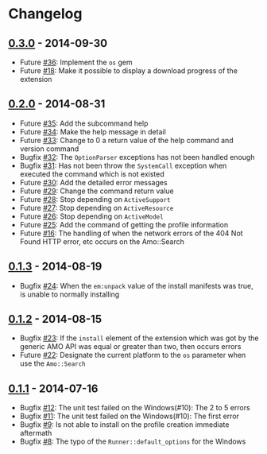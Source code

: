 # Changelog

## [0.3.0](https://github.com/mrk21/firebrew/tree/v0.3.0) - 2014-09-30

* Future [#36](https://github.com/mrk21/firebrew/issues/36): Implement the `os` gem
* Future [#18](https://github.com/mrk21/firebrew/issues/18): Make it possible to display a download progress of the extension

## [0.2.0](https://github.com/mrk21/firebrew/tree/v0.2.0) - 2014-08-31

* Future [#35](https://github.com/mrk21/firebrew/issues/35): Add the subcommand help
* Future [#34](https://github.com/mrk21/firebrew/issues/34): Make the help message in detail
* Future [#33](https://github.com/mrk21/firebrew/issues/33): Change to 0 a return value of the help command and version command
* Bugfix [#32](https://github.com/mrk21/firebrew/issues/32): The `OptionParser` exceptions has not been handled enough
* Bugfix [#31](https://github.com/mrk21/firebrew/issues/31): Has not been throw the `SystemCall` exception when executed the command which is not existed
* Future [#30](https://github.com/mrk21/firebrew/issues/30): Add the detailed error messages
* Future [#29](https://github.com/mrk21/firebrew/issues/29): Change the command return value
* Future [#28](https://github.com/mrk21/firebrew/issues/28): Stop depending on `ActiveSupport`
* Future [#27](https://github.com/mrk21/firebrew/issues/27): Stop depending on `ActiveResource`
* Future [#26](https://github.com/mrk21/firebrew/issues/26): Stop depending on `ActiveModel`
* Future [#25](https://github.com/mrk21/firebrew/issues/25): Add the command of getting the profile information
* Future [#16](https://github.com/mrk21/firebrew/issues/16): The handling of when the network errors of the 404 Not Found HTTP error, etc occurs on the Amo::Search

## [0.1.3](https://github.com/mrk21/firebrew/tree/v0.1.3) - 2014-08-19

* Bugfix [#24](https://github.com/mrk21/firebrew/issues/24): When the `em:unpack` value of the install manifests was true, is unable to normally installing

## [0.1.2](https://github.com/mrk21/firebrew/tree/v0.1.2) - 2014-08-15

* Bugfix [#23](https://github.com/mrk21/firebrew/issues/23): If the `install` element of the extension which was got by the generic AMO API was equal or greater than two, then occurs errors
* Future [#22](https://github.com/mrk21/firebrew/issues/22): Designate the current platform to the `os` parameter when use the `Amo::Search`

## [0.1.1](https://github.com/mrk21/firebrew/tree/v0.1.1) - 2014-07-16

* Bugfix [#12](https://github.com/mrk21/firebrew/issues/12): The unit test failed on the Windows(#10): The 2 to 5 errors
* Bugfix [#11](https://github.com/mrk21/firebrew/issues/11): The unit test failed on the Windows(#10): The first error
* Bugfix [#9](https://github.com/mrk21/firebrew/issues/9): Is not able to install on the profile creation immediate aftermath
* Bugfix [#8](https://github.com/mrk21/firebrew/issues/8): The typo of the `Runner::default_options` for the Windows
